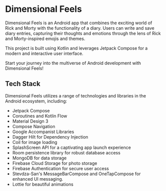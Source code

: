 # Dimensional Feels

Dimensional Feels is an Android app that combines the exciting world of Rick and Morty with the functionality of a diary. Users can write and save diary entries, capturing their thoughts and emotions through the lens of Rick and Morty-inspired emojis and themes.

This project is built using Kotlin and leverages Jetpack Compose for a modern and interactive user interface.

Start your journey into the multiverse of Android development with Dimensional Feels!

## Tech Stack

Dimensional Feels utilizes a range of technologies and libraries in the Android ecosystem, including:

- Jetpack Compose
- Coroutines and Kotlin Flow
- Material Design 3
- Compose Navigation
- Google Accompanist Libraries
- Dagger Hilt for Dependency Injection
- Coil for image loading
- SplashScreen API for a captivating app launch experience
- Room persistence library for robust database access
- MongoDB for data storage
- Firebase Cloud Storage for photo storage
- Firebase Authentication for secure user access
- Stevdza-San's MessageBarCompose and OneTapCompose for enhanced UI messaging.
- Lottie for beautiful animations
